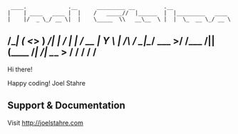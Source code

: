      ____.             .__      _________ __         .__                   
    |    | ____   ____ |  |    /   _____//  |______  |  |_________   ____  
    |    |/  _ \_/ __ \|  |    \_____  \\   __\__  \ |  |  \_  __ \_/ __ \ 
/\__|    (  <_> )  ___/|  |__  /        \|  |  / __ \|   Y  \  | \/\  ___/ 
\________|\____/ \___  >____/ /_______  /|__| (____  /___|  /__|    \___  >
                     \/               \/           \/     \/            \/ 
------------------------------------------------------------------------- 


Hi there! 





Happy coding!
Joel Stahre


## Support & Documentation

Visit http://joelstahre.com

